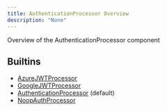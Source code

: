 ```yaml
---
title: AuthenticationProcessor Overview
description: "None"
---
```

Overview of the AuthenticationProcessor component
## Builtins
* [AzureJWTProcessor](/docs/components/authenticationprocessor/azurejwtprocessor/)
* [GoogleJWTProcessor](/docs/components/authenticationprocessor/googlejwtprocessor/)
* [AuthenticationProcessor](/docs/components/authenticationprocessor/authenticationprocessor/) (default)
* [NoopAuthProcessor](/docs/components/authenticationprocessor/noopauthprocessor/)